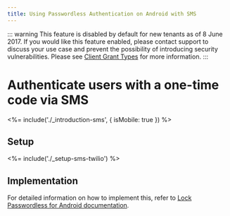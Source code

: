```yaml
---
title: Using Passwordless Authentication on Android with SMS
---
```


<!-- markdownlint-disable -->

::: warning
This feature is disabled by default for new tenants as of 8 June 2017. If you would like this feature enabled, please contact support to discuss your use case and prevent the possibility of introducing security vulnerabilities. Please see [Client Grant Types](/clients/client-grant-types) for more information.
:::

# Authenticate users with a one-time code via SMS

<%= include('./_introduction-sms', { isMobile: true }) %>

## Setup

<%= include('./_setup-sms-twilio') %>

## Implementation

For detailed information on how to implement this, refer to [Lock Passwordless for Android documentation](/libraries/lock-android/passwordless).
